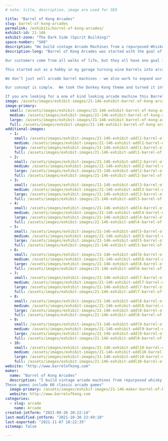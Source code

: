 ```yaml
---
# note: title, description, image are used for SEO

title: "Barrel of Kong Arcades"
slug: barrel-of-kong-arcades
permalink: /exhibits/barrel-of-kong-arcades/
exhibit-id: 21-146
exhibit-zone: "The Dark Side (Spirit Building)"
space-number: "SH8"
description: "We build vintage Arcade Machines from a repurposed Whiskey or Wine Barrel with 60 classic games. "
description-long: "Barrel of Kong Arcades was started with the goal of bringing fan favorite arcade machines into both home and business settings. 

Our customers come from all walks of life, but they all have one goal in mind; getting access to their favorite classic arcade games. By committing ourselves to excellence all around, we have maintained a stellar track record in the arcade machine market.

This started out as a hobby in my garage turning wine barrels into arcade machines and turned into a full grown business. People from all over the world have asked to have this unique arcade barrel in their home or business. 

We don’t just sell arcade barrel machines - we also work to expand our existing knowledge base in order to give customers the best possible experience, all around.

Our concept is simple.  We took the Donkey Kong theme and turned it into an arcade machine.  Donkey Kong would throw barrels at Mario as he would attempt to save the Princess.  That concept turned into Barrel of Kong.

If you are looking for a one of kind looking arcade machine this Barrel of Kong is for you."
image: /assets/images/exhibit-images/21-146-exhibit-barrel-of-kong-arcades-image000004-large.jpg
image-primary: 
  small: /assets/images/exhibit-images/21-146-exhibit-barrel-of-kong-arcades-image000004-small.jpg
  medium: /assets/images/exhibit-images/21-146-exhibit-barrel-of-kong-arcades-image000004-medium.jpg
  large: /assets/images/exhibit-images/21-146-exhibit-barrel-of-kong-arcades-image000004-large.jpg
  full: /assets/images/exhibit-images/21-146-exhibit-barrel-of-kong-arcades-image000004-full.jpg
additional-images: 
  - 1:
    small: /assets/images/exhibit-images/21-146-exhibit-addl1-barrel-of-kong-arcades-image000000-small.jpg
    medium: /assets/images/exhibit-images/21-146-exhibit-addl1-barrel-of-kong-arcades-image000000-medium.jpg
    large: /assets/images/exhibit-images/21-146-exhibit-addl1-barrel-of-kong-arcades-image000000-large.jpg
    full: /assets/images/exhibit-images/21-146-exhibit-addl1-barrel-of-kong-arcades-image000000-full.jpg
  - 2:
    small: /assets/images/exhibit-images/21-146-exhibit-addl2-barrel-of-kong-arcades-image000000-2790-small.jpg
    medium: /assets/images/exhibit-images/21-146-exhibit-addl2-barrel-of-kong-arcades-image000000-2790-medium.jpg
    large: /assets/images/exhibit-images/21-146-exhibit-addl2-barrel-of-kong-arcades-image000000-2790-large.jpg
    full: /assets/images/exhibit-images/21-146-exhibit-addl2-barrel-of-kong-arcades-image000000-2790-full.jpg
  - 3:
    small: /assets/images/exhibit-images/21-146-exhibit-addl3-barrel-of-kong-arcades-image000001-small.jpg
    medium: /assets/images/exhibit-images/21-146-exhibit-addl3-barrel-of-kong-arcades-image000001-medium.jpg
    large: /assets/images/exhibit-images/21-146-exhibit-addl3-barrel-of-kong-arcades-image000001-large.jpg
    full: /assets/images/exhibit-images/21-146-exhibit-addl3-barrel-of-kong-arcades-image000001-full.jpg
  - 4:
    small: /assets/images/exhibit-images/21-146-exhibit-addl4-barrel-of-kong-arcades-image000001-2265-small.jpg
    medium: /assets/images/exhibit-images/21-146-exhibit-addl4-barrel-of-kong-arcades-image000001-2265-medium.jpg
    large: /assets/images/exhibit-images/21-146-exhibit-addl4-barrel-of-kong-arcades-image000001-2265-large.jpg
    full: /assets/images/exhibit-images/21-146-exhibit-addl4-barrel-of-kong-arcades-image000001-2265-full.jpg
  - 5:
    small: /assets/images/exhibit-images/21-146-exhibit-addl5-barrel-of-kong-arcades-image000002-small.jpg
    medium: /assets/images/exhibit-images/21-146-exhibit-addl5-barrel-of-kong-arcades-image000002-medium.jpg
    large: /assets/images/exhibit-images/21-146-exhibit-addl5-barrel-of-kong-arcades-image000002-large.jpg
    full: /assets/images/exhibit-images/21-146-exhibit-addl5-barrel-of-kong-arcades-image000002-full.jpg
  - 6:
    small: /assets/images/exhibit-images/21-146-exhibit-addl6-barrel-of-kong-arcades-image000002-2730-small.jpg
    medium: /assets/images/exhibit-images/21-146-exhibit-addl6-barrel-of-kong-arcades-image000002-2730-medium.jpg
    large: /assets/images/exhibit-images/21-146-exhibit-addl6-barrel-of-kong-arcades-image000002-2730-large.jpg
    full: /assets/images/exhibit-images/21-146-exhibit-addl6-barrel-of-kong-arcades-image000002-2730-full.jpg
  - 7:
    small: /assets/images/exhibit-images/21-146-exhibit-addl7-barrel-of-kong-arcades-image000003-small.jpg
    medium: /assets/images/exhibit-images/21-146-exhibit-addl7-barrel-of-kong-arcades-image000003-medium.jpg
    large: /assets/images/exhibit-images/21-146-exhibit-addl7-barrel-of-kong-arcades-image000003-large.jpg
    full: /assets/images/exhibit-images/21-146-exhibit-addl7-barrel-of-kong-arcades-image000003-full.jpg
  - 8:
    small: /assets/images/exhibit-images/21-146-exhibit-addl8-barrel-of-kong-arcades-image000003-7142-small.jpg
    medium: /assets/images/exhibit-images/21-146-exhibit-addl8-barrel-of-kong-arcades-image000003-7142-medium.jpg
    large: /assets/images/exhibit-images/21-146-exhibit-addl8-barrel-of-kong-arcades-image000003-7142-large.jpg
    full: /assets/images/exhibit-images/21-146-exhibit-addl8-barrel-of-kong-arcades-image000003-7142-full.jpg
  - 9:
    small: /assets/images/exhibit-images/21-146-exhibit-addl9-barrel-of-kong-arcades-44-image000004-5022-small.jpg
    medium: /assets/images/exhibit-images/21-146-exhibit-addl9-barrel-of-kong-arcades-44-image000004-5022-medium.jpg
    large: /assets/images/exhibit-images/21-146-exhibit-addl9-barrel-of-kong-arcades-44-image000004-5022-large.jpg
    full: /assets/images/exhibit-images/21-146-exhibit-addl9-barrel-of-kong-arcades-44-image000004-5022-full.jpg
  - 10:
    small: /assets/images/exhibit-images/21-146-exhibit-addl10-barrel-of-kong-arcades-image000005-small.jpg
    medium: /assets/images/exhibit-images/21-146-exhibit-addl10-barrel-of-kong-arcades-image000005-medium.jpg
    large: /assets/images/exhibit-images/21-146-exhibit-addl10-barrel-of-kong-arcades-image000005-large.jpg
    full: /assets/images/exhibit-images/21-146-exhibit-addl10-barrel-of-kong-arcades-image000005-full.jpg
website: "http://www.barrelofkong.com"
maker: 
  name: "Barrel of Kong Arcades"
  description: "I build vintage arcade machines from repurposed whisky and wine barrels.
These games include 60 classic arcade games"
  image-primary: /assets/images/exhibit-images/21-146-maker-barrel-of-kong-arcades-logo-bok-medium.png
  website: http://www.barrelofkong.com 
categories: 
  - slug: arcade
    name: Arcade
created-jotform: "2021-09-26 20:22:14"
last-modified-jotform: "2021-10-30 22:49:10"
last-exported: "2021-11-07 18:22:35"
sitemap: false

---
```

